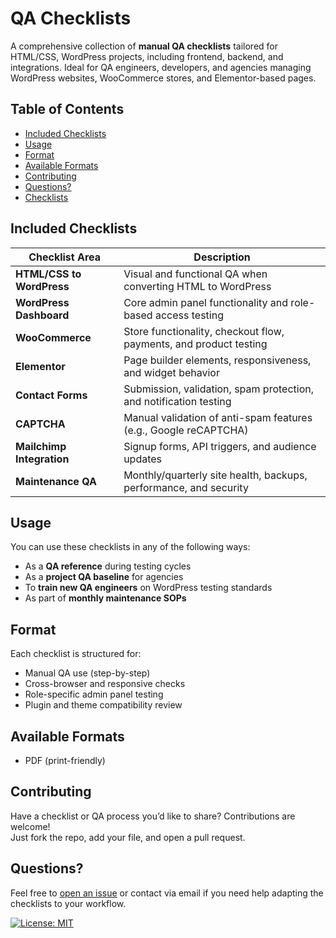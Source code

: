 # QA Checklists

A comprehensive collection of **manual QA checklists** tailored for HTML/CSS, WordPress projects, including frontend, backend, and integrations. Ideal for QA engineers, developers, and agencies managing WordPress websites, WooCommerce stores, and Elementor-based pages.

## Table of Contents

- [Included Checklists](#included-checklists)
- [Usage](#usage)
- [Format](#format)
- [Available Formats](#available-formats)
- [Contributing](#contributing)
- [Questions?](#questions)
- [Checklists](https://github.com/AlexKuchkov/qa-testing-checklists/tree/main/checklists)



## Included Checklists

| Checklist Area              | Description |
|----------------------------|-------------|
|  <strong>HTML/CSS to WordPress</strong>    | Visual and functional QA when converting HTML to WordPress |
|  <strong>WordPress Dashboard</strong>       | Core admin panel functionality and role-based access testing |
|  <strong>WooCommerce</strong>               | Store functionality, checkout flow, payments, and product testing |
|  <strong>Elementor</strong>                 | Page builder elements, responsiveness, and widget behavior |
|  <strong>Contact Forms</strong>             | Submission, validation, spam protection, and notification testing |
|  <strong>CAPTCHA</strong>                  | Manual validation of anti-spam features (e.g., Google reCAPTCHA) |
|  <strong>Mailchimp Integration</strong>     | Signup forms, API triggers, and audience updates |
|  <strong>Maintenance QA</strong>            | Monthly/quarterly site health, backups, performance, and security |


## Usage

You can use these checklists in any of the following ways:
- As a **QA reference** during testing cycles
- As a **project QA baseline** for agencies
- To **train new QA engineers** on WordPress testing standards
- As part of **monthly maintenance SOPs**


## Format

Each checklist is structured for:
- Manual QA use (step-by-step)
- Cross-browser and responsive checks
- Role-specific admin panel testing
- Plugin and theme compatibility review


## Available Formats
-  PDF (print-friendly)


## Contributing

Have a checklist or QA process you’d like to share? Contributions are welcome!  
Just fork the repo, add your file, and open a pull request.


## Questions?

Feel free to [open an issue](https://github.com/AlexKuchkov/Checklists/issues) or contact via email if you need help adapting the checklists to your workflow.

[![License: MIT](https://img.shields.io/badge/License-MIT-yellow.svg)](https://github.com/AlexKuchkov/qa-testing-checklists/tree/main?tab=MIT-1-ov-file)


